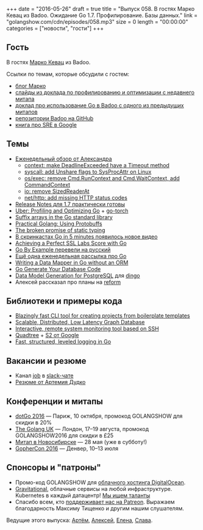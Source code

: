 +++
date = "2016-05-26"
draft = true
title = "Выпуск 058. В гостях Марко Кевац из Badoo. Ожидание Go 1.7. Профилирование. Базы данных."
link = "golangshow.com/cdn/episodes/058.mp3"
size = 0
length = "00:00:00"
categories = ["новости", "гости"]
+++

## Гость
В гостях [Марко Кевац](https://twitter.com/mkevac) из Badoo.

Ссылки по темам, которые обсудили с гостем:

- [блог Марко](http://blog.kevac.org/)
- [слайды из доклада по профилированию и оптимизации с недавнего митапа](http://go-talks.appspot.com/github.com/mkevac/golangmoscow2016/gomeetup.slide#1)
- [доклад про использование Go в Badoo с одного из предыдущих митапов](https://youtu.be/pOgAnWfNjms)
- [репозитории Badoo на GitHub](https://github.com/badoo)
- [книга про SRE в Google](http://shop.oreilly.com/product/0636920041528.do)

## Темы
- [Еженедельный обзор от Александра](https://github.com/LK4D4/report/blob/master/reports/golang-may26.md)
  - [context: make DeadlineExceeded have a Timeout method](https://github.com/golang/go/commit/dc4427f3727804ded270bc6a7a8066ccb3c151d0)
  - [syscall: add Unshare flags to SysProcAttr on Linux](https://github.com/golang/go/commit/8527b8ef9b00c72b1a8e30e5917c7bdd3c0e79ef)
  - [os/exec: remove Cmd.RunContext and Cmd.WaitContext, add CommandContext](https://github.com/golang/go/commit/4cad610401edc11fe921205438a7b3ab4faa3982)
  - [io: remove SizedReaderAt](https://github.com/golang/go/commit/524956f8b976be2b7be829a2d0d87c2951932ac6)
  - [net/http: add missing HTTP status codes](https://github.com/golang/go/commit/b9ec0024fbc18dd94eff7240afd82fac6b4d8fdc)
- [Release Notes для 1.7 практически готовы](https://tip.golang.org/doc/go1.7)
- [Uber: Profiling and Optimizing Go](https://www.youtube.com/watch?v=N3PWzBeLX2M) + [go-torch](https://github.com/uber/go-torch)
- [Suffix arrays in the Go standard library](http://eli.thegreenplace.net/2016/suffix-arrays-in-the-go-standard-library/)
- [Practical Golang: Using Protobuffs](https://jacobmartins.com/2016/05/24/practical-golang-using-protobuffs/)
- [The broken promise of static typing](https://labs.ig.com/static-typing-promise)
- [В скринкастах Go in 5 minutes появилось новое видео](http://www.goin5minutes.com/screencasts/index.html)
- [Achieving a Perfect SSL Labs Score with Go](https://blog.bracelab.com/achieving-perfect-ssl-labs-score-with-go)
- [Go By Example перевели на русский](http://gobyexample.ru/)
- [Ещё одна еженедельная рассылка про Go](http://importgolang.com/newsletter/)
- [Writing a Data Mapper in Go without an ORM](http://www.meetspaceapp.com/2016/05/23/writing-a-data-mapper-in-go-without-an-orm.html)
- [Go Generate Your Database Code](http://willowtreeapps.com/blog/go-generate-your-database-code/)
- [Data Model Generation for PostgreSQL](http://packagemain.blogspot.ru/2016/05/data-model-generation-for-postgresql.html) для [dingo](https://github.com/maxzerbini/dingo)
- Алексей рассказал про планы на [reform](https://github.com/AlekSi/reform)

## Библиотеки и примеры кода
- [Blazingly fast CLI tool for creating projects from boilerplate templates](https://github.com/tmrts/boilr)
- [Scalable, Distributed, Low Latency Graph Database](https://github.com/dgraph-io/dgraph)
- [Interactive, remote system monitoring tool based on SSH]( https://github.com/rapidloop/rtop)
- [Quadtree](https://github.com/JamesMilnerUK/quadtree-go) + [S2 от Google](http://blog.christianperone.com/2015/08/googles-s2-geometry-on-the-sphere-cells-and-hilbert-curve/)
- [Fast, structured, leveled logging in Go](https://github.com/uber-go/zap)

## Вакансии и резюме
- Канал [job](https://golang-ru.slack.com/archives/job) в [slack-чате](http://4gophers.ru/slack)
- [Резюме от Артемия Дудко](https://moikrug.ru/tema-dudko)

## Конференции и митапы
- [dotGo 2016](http://www.dotgo.eu) — Париж, 10 октября, промокод GOLANGSHOW для скидки в 20%
- [The Golang UK](http://golanguk.com) — Лондон, 17–19 августа, промокод GOLANGSHOW2016 для скидки в £25
- [Митап в Новосибирске](https://golang-nsk.party) — 28 мая (уже в субботу!)
- [GopherCon 2016](https://gophercon.com/)  — Денвер, 10–13 июля

## Спонсоры и "патроны"
- Промо-код GOLANGSHOW для [облачного хостинга DigitalOcean](https://www.digitalocean.com/?utm_campaign=golangshow&utm_medium=podcast&refcode=63eedb038a3e).
- [Gravitational](http://gravitational.com), облачные сервисы на любой инфраструктуре. Kubernetes в каждый датацентр! [Мы ищем таланты](https://github.com/gravitational/careers)
- Спасибо всем, кто [поддерживает нас на Patreon](https://www.patreon.com/golangshow). Выражаем благодарность Максиму Тищенко и другим нашим слушателям.

Ведущие этого выпуска: [Артём](https://twitter.com/miolini), [Алексей](https://twitter.com/paaleksey), [Елена](https://twitter.com/webdeva), [Слава](https://twitter.com/m0sth8).
